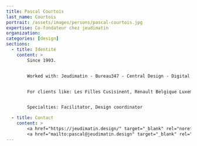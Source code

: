 ```yaml
---
title: Pascal Courtois
last_name: Courtois
portrait: /assets/images/persons/pascal-courtois.jpg
expertise: Co-fondateur chez jeudimatin
organization:
categories: [design]
sections:
  - title: Identité
    content: >
        Since 1993.


        Worked with: Jeudimatin - Bureau347 - Central Design - Digital Park - Belighted - Emakina - Antidot - Andersen Consulting - Digital Age Design - DDB Digital - Magic Media - Net it be


        For clients like: Les Filles Cusisinent, Renault Belgique Luxembourg, Renault Retail Group, Les Jeux d'hiver, Compermed, The Skin Practise, TreeTop Asset Management, Atout France, BNP Paribas Fortis, Publicis, SMartEu, Réunion des Musées Nationaux, Magnum Photos, Blowup Photos, Computerlove.net, Greatshare, Helb Ilya Prigogine, Créa-Helb, Matra Hachette Multimedia, XL Centre Culturel, Forest Centre Culturel, Centre Culturel Jacques Franck, Subrosa, Le Bonheur épicerie audio-visuelle, Vincent detour & Dominique henry, Cimatics\AV\Platform, Cimatics\AV\Festival, Encore Bruxelles, L’Echo, Perspectives asbl, Toyota Belgique, VW, Seat, VW transporter, Belgacom, Scarlet, Royal Air Maroc, Chimay, Cora, Arkaos, DreamIt, Cit Express, Jetro, Euroqualification Library, Conrad International Hotel, Mobic, Région Wallonne, European Commission, L'abbaye de Villers-la-Ville.


        Specialties: Facilitator, Design coordinator

  - title: Contact
    content: >
        <a href="https://jeudimatin.design/" target="_blank" rel="noreferrer">Site</a> –
        <a href="mailto:pascal@jeudimatin.design" target="_blank" rel="noreferrer">Mail</a>
---
```

